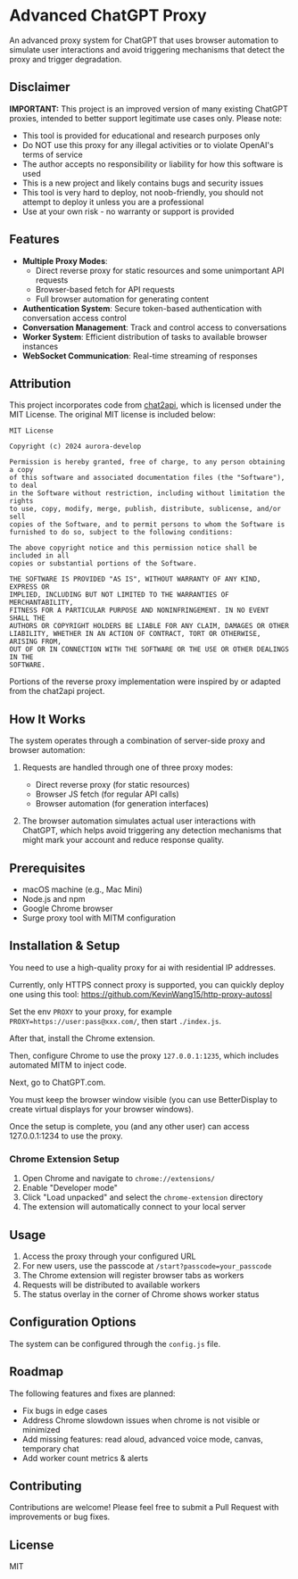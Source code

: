 # Advanced ChatGPT Proxy

An advanced proxy system for ChatGPT that uses browser automation to simulate user interactions and avoid triggering mechanisms that detect the proxy and trigger degradation.

## Disclaimer

**IMPORTANT:** This project is an improved version of many existing ChatGPT proxies, intended to better support legitimate use cases only. Please note:

- This tool is provided for educational and research purposes only
- Do NOT use this proxy for any illegal activities or to violate OpenAI's terms of service
- The author accepts no responsibility or liability for how this software is used
- This is a new project and likely contains bugs and security issues
- This tool is very hard to deploy, not noob-friendly, you should not attempt to deploy it unless you are a professional
- Use at your own risk - no warranty or support is provided

## Features

- **Multiple Proxy Modes**:
    - Direct reverse proxy for static resources and some unimportant API requests
    - Browser-based fetch for API requests
    - Full browser automation for generating content
- **Authentication System**: Secure token-based authentication with conversation access control
- **Conversation Management**: Track and control access to conversations
- **Worker System**: Efficient distribution of tasks to available browser instances
- **WebSocket Communication**: Real-time streaming of responses


## Attribution

This project incorporates code from [chat2api](https://github.com/lanqian528/chat2api), which is licensed under the MIT License. The original MIT license is included below:

```
MIT License

Copyright (c) 2024 aurora-develop

Permission is hereby granted, free of charge, to any person obtaining a copy
of this software and associated documentation files (the "Software"), to deal
in the Software without restriction, including without limitation the rights
to use, copy, modify, merge, publish, distribute, sublicense, and/or sell
copies of the Software, and to permit persons to whom the Software is
furnished to do so, subject to the following conditions:

The above copyright notice and this permission notice shall be included in all
copies or substantial portions of the Software.

THE SOFTWARE IS PROVIDED "AS IS", WITHOUT WARRANTY OF ANY KIND, EXPRESS OR
IMPLIED, INCLUDING BUT NOT LIMITED TO THE WARRANTIES OF MERCHANTABILITY,
FITNESS FOR A PARTICULAR PURPOSE AND NONINFRINGEMENT. IN NO EVENT SHALL THE
AUTHORS OR COPYRIGHT HOLDERS BE LIABLE FOR ANY CLAIM, DAMAGES OR OTHER
LIABILITY, WHETHER IN AN ACTION OF CONTRACT, TORT OR OTHERWISE, ARISING FROM,
OUT OF OR IN CONNECTION WITH THE SOFTWARE OR THE USE OR OTHER DEALINGS IN THE
SOFTWARE.
```

Portions of the reverse proxy implementation were inspired by or adapted from the chat2api project.

## How It Works

The system operates through a combination of server-side proxy and browser automation:

1. Requests are handled through one of three proxy modes:
    - Direct reverse proxy (for static resources)
    - Browser JS fetch (for regular API calls)
    - Browser automation (for generation interfaces)

2. The browser automation simulates actual user interactions with ChatGPT, which helps avoid triggering any detection mechanisms that might mark your account and reduce response quality.

## Prerequisites

- macOS machine (e.g., Mac Mini)
- Node.js and npm
- Google Chrome browser
- Surge proxy tool with MITM configuration

## Installation & Setup

You need to use a high-quality proxy for ai with residential IP addresses.

Currently, only HTTPS connect proxy is supported, you can quickly deploy one using this tool: https://github.com/KevinWang15/http-proxy-autossl

Set the env `PROXY` to your proxy, for example `PROXY=https://user:pass@xxx.com/`, then start `./index.js`.

After that, install the Chrome extension.

Then, configure Chrome to use the proxy `127.0.0.1:1235`, which includes automated MITM to inject code.

Next, go to ChatGPT.com.

You must keep the browser window visible (you can use BetterDisplay to create virtual displays for your browser windows).

Once the setup is complete, you (and any other user) can access 127.0.0.1:1234 to use the proxy.

### Chrome Extension Setup

1. Open Chrome and navigate to `chrome://extensions/`
2. Enable "Developer mode"
3. Click "Load unpacked" and select the `chrome-extension` directory
4. The extension will automatically connect to your local server

## Usage

1. Access the proxy through your configured URL
2. For new users, use the passcode at `/start?passcode=your_passcode`
3. The Chrome extension will register browser tabs as workers
4. Requests will be distributed to available workers
5. The status overlay in the corner of Chrome shows worker status

## Configuration Options

The system can be configured through the `config.js` file.

## Roadmap

The following features and fixes are planned:

* Fix bugs in edge cases
* Address Chrome slowdown issues when chrome is not visible or minimized
* Add missing features: read aloud, advanced voice mode, canvas, temporary chat
* Add worker count metrics & alerts

## Contributing

Contributions are welcome! Please feel free to submit a Pull Request with improvements or bug fixes.

## License

MIT